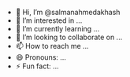 - 👋 Hi, I’m @salmanahmedakhash
- 👀 I’m interested in ...
- 🌱 I’m currently learning ...
- 💞️ I’m looking to collaborate on ...
- 📫 How to reach me ...
- 😄 Pronouns: ...
- ⚡ Fun fact: ...

<!---
salmanahmedakhash/salmanahmedakhash is a ✨ special ✨ repository because its `README.md` (this file) appears on your GitHub profile.
You can click the Preview link to take a look at your changes.
--->
